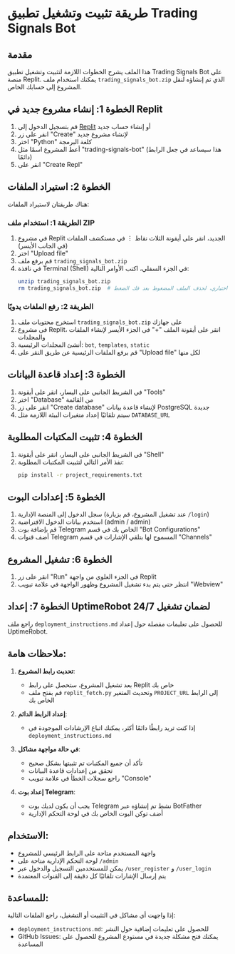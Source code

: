 # طريقة تثبيت وتشغيل تطبيق Trading Signals Bot

## مقدمة

هذا الملف يشرح الخطوات اللازمة لتثبيت وتشغيل تطبيق Trading Signals Bot على منصة Replit. يمكنك استخدام ملف `trading_signals_bot.zip` الذي تم إنشاؤه لنقل المشروع إلى حسابك الخاص.

## الخطوة 1: إنشاء مشروع جديد في Replit

1. قم بتسجيل الدخول إلى [Replit](https://replit.com) أو إنشاء حساب جديد
2. انقر على زر "Create" لإنشاء مشروع جديد
3. اختر "Python" كلغة البرمجة
4. أعط المشروع اسمًا مثل "trading-signals-bot" (هذا سيساعد في جعل الرابط دائمًا)
5. انقر على "Create Repl"

## الخطوة 2: استيراد الملفات

هناك طريقتان لاستيراد الملفات:

### الطريقة 1: استخدام ملف ZIP

1. في مشروع Replit الجديد، انقر على أيقونة الثلاث نقاط ⋮ في مستكشف الملفات (في الجانب الأيسر)
2. اختر "Upload file"
3. قم برفع ملف `trading_signals_bot.zip`
4. في نافذة Terminal (Shell) في الجزء السفلي، اكتب الأوامر التالية:
   ```bash
   unzip trading_signals_bot.zip
   rm trading_signals_bot.zip  # اختياري، لحذف الملف المضغوط بعد فك الضغط
   ```

### الطريقة 2: رفع الملفات يدويًا

1. استخرج محتويات ملف `trading_signals_bot.zip` على جهازك
2. في مشروع Replit، انقر على أيقونة الملف "+" في الجزء الأيسر لإنشاء الملفات والمجلدات
3. أنشئ المجلدات الرئيسية: `bot`, `templates`, `static`
4. قم برفع الملفات الرئيسية عن طريق النقر على "Upload file" لكل منها

## الخطوة 3: إعداد قاعدة البيانات

1. في الشريط الجانبي على اليسار، انقر على أيقونة "Tools" 
2. اختر "Database" من القائمة
3. انقر على زر "Create database" لإنشاء قاعدة بيانات PostgreSQL جديدة
4. سيتم تلقائيًا إعداد متغيرات البيئة اللازمة مثل `DATABASE_URL`

## الخطوة 4: تثبيت المكتبات المطلوبة

1. في الشريط الجانبي على اليسار، انقر على أيقونة "Shell"
2. نفذ الأمر التالي لتثبيت المكتبات المطلوبة:
   ```bash
   pip install -r project_requirements.txt
   ```

## الخطوة 5: إعدادات البوت

1. سجل الدخول إلى المنصة الإدارية (عند تشغيل المشروع، قم بزيارة `/login`)
2. استخدم بيانات الدخول الافتراضية (admin / admin)
3. قم بإضافة بوت Telegram الخاص بك في قسم "Bot Configurations"
4. أضف قنوات Telegram المسموح لها بتلقي الإشارات في قسم "Channels"

## الخطوة 6: تشغيل المشروع

1. انقر على زر "Run" في الجزء العلوي من واجهة Replit
2. انتظر حتى يتم بدء تشغيل المشروع وظهور الواجهة في علامة تبويب "Webview"

## الخطوة 7: إعداد UptimeRobot لضمان تشغيل 24/7

راجع ملف `deployment_instructions.md` للحصول على تعليمات مفصلة حول إعداد UptimeRobot.

## ملاحظات هامة:

1. **تحديث رابط المشروع**:
   - بعد تشغيل المشروع، ستحصل على رابط Replit خاص بك
   - قم بفتح ملف `replit_fetch.py` وتحديث المتغير `PROJECT_URL` إلى الرابط الخاص بك

2. **إعداد الرابط الدائم**:
   - إذا كنت تريد رابطًا دائمًا أكثر، يمكنك اتباع الإرشادات الموجودة في `deployment_instructions.md`

3. **في حالة مواجهة مشاكل**:
   - تأكد أن جميع المكتبات تم تثبيتها بشكل صحيح
   - تحقق من إعدادات قاعدة البيانات
   - راجع سجلات الخطأ في علامة تبويب "Console"

4. **إعداد بوت Telegram**:
   - يجب أن يكون لديك بوت Telegram نشط تم إنشاؤه عبر BotFather
   - أضف توكن البوت الخاص بك في لوحة التحكم الإدارية

## الاستخدام:

- واجهة المستخدم متاحة على الرابط الرئيسي للمشروع
- لوحة التحكم الإدارية متاحة على `/admin`
- يمكن للمستخدمين التسجيل والدخول عبر `/user_register` و `/user_login`
- يتم إرسال الإشارات تلقائيًا كل دقيقة إلى القنوات المعتمدة

## للمساعدة:

إذا واجهت أي مشاكل في التثبيت أو التشغيل، راجع الملفات التالية:
- `deployment_instructions.md`: للحصول على تعليمات إضافية حول النشر
- GitHub Issues: يمكنك فتح مشكلة جديدة في مستودع المشروع للحصول على المساعدة